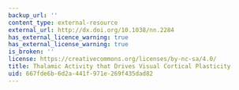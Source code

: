 ```yaml
---
backup_url: ''
content_type: external-resource
external_url: http://dx.doi.org/10.1038/nn.2284
has_external_licence_warning: true
has_external_license_warning: true
is_broken: ''
license: https://creativecommons.org/licenses/by-nc-sa/4.0/
title: Thalamic Activity that Drives Visual Cortical Plasticity
uid: 667fde6b-6d2a-441f-971e-269f435dad82
---
```

